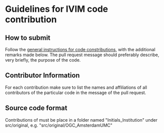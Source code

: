 # Guidelines for IVIM code contribution

## How to submit
Follow the [general instructions for code constributions](create_local_copy_of_repository.md), with the additional remarks made below. The pull request message should preferably describe, very briefly, the purpose of the code.

## Contributor Information
For each contribution make sure to list the names and affiliations of all contributors of the particular code in the message of the pull request.

## Source code format
Contributions of must be place in a folder named "Initials_Institution" under src/original, e.g. "src/original/OGC_AmsterdamUMC"


